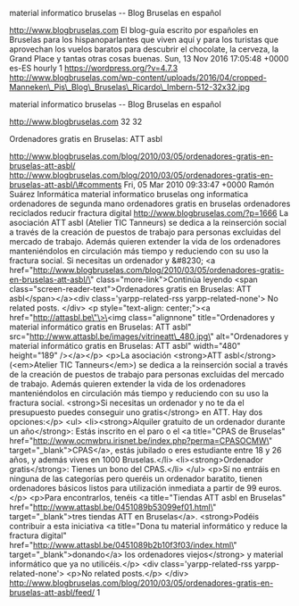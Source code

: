 material informatico bruselas -- Blog Bruselas en español

http://www.blogbruselas.com El blog-guía escrito por españoles en
Bruselas para los hispanoparlantes que viven aquí y para los turistas
que aprovechan los vuelos baratos para descubrir el chocolate, la
cerveza, la Grand Place y tantas otras cosas buenas. Sun, 13 Nov 2016
17:05:48 +0000 es-ES hourly 1 https://wordpress.org/?v=4.7.3
http://www.blogbruselas.com/wp-content/uploads/2016/04/cropped-Manneken\_Pis\_Blog\_Bruselas\_Ricardo\_Imbern-512-32x32.jpg

material informatico bruselas -- Blog Bruselas en español

http://www.blogbruselas.com 32 32

Ordenadores gratis en Bruselas: ATT asbl

http://www.blogbruselas.com/blog/2010/03/05/ordenadores-gratis-en-bruselas-att-asbl/
http://www.blogbruselas.com/blog/2010/03/05/ordenadores-gratis-en-bruselas-att-asbl/\#comments
Fri, 05 Mar 2010 09:33:47 +0000 Ramón Suárez Informática material
informatico bruselas ong informatica ordenadores de segunda mano
ordenadores gratis en bruselas ordenadores reciclados reducir fractura
digital http://www.blogbruselas.com/?p=1666 La asociación ATT asbl
(Atelier TIC Tanneurs) se dedica a la reinserción social a través de la
creación de puestos de trabajo para personas excluidas del mercado de
trabajo. Además quieren extender la vida de los ordenadores
manteniéndolos en circulación más tiempo y reduciendo con su uso la
fractura social. Si necesitas un ordenador y &\#8230; \<a
href=\"http://www.blogbruselas.com/blog/2010/03/05/ordenadores-gratis-en-bruselas-att-asbl/\"
class=\"more-link\"\>Continúa leyendo \<span
class=\"screen-reader-text\"\>Ordenadores gratis en Bruselas: ATT
asbl\</span\>\</a\>\<div class=\'yarpp-related-rss
yarpp-related-none\'\> No related posts. \</div\> \<p
style=\"text-align: center;\"\>\<a href=\"http://attasbl.be\"\>\<img
class=\"alignnone\" title=\"Ordenadores y material informático gratis en
Bruselas: ATT asbl\"
src=\"http://www.attasbl.be/images/vitrineatt\_480.jpg\"
alt=\"Ordenadores y material informático gratis en Bruselas: ATT asbl\"
width=\"480\" height=\"189\" /\>\</a\>\</p\> \<p\>La asociación
\<strong\>ATT asbl\</strong\> (\<em\>Atelier TIC Tanneurs\</em\>) se
dedica a la reinserción social a través de la creación de puestos de
trabajo para personas excluidas del mercado de trabajo. Además quieren
extender la vida de los ordenadores manteniéndolos en circulación más
tiempo y reduciendo con su uso la fractura social. \<strong\>Si
necesitas un ordenador y no te da el presupuesto puedes conseguir uno
gratis\</strong\> en ATT. Hay dos opciones:\</p\> \<ul\>
\<li\>\<strong\>Alquiler gratuito de un ordenador durante un
año\</strong\>: Estás inscrito en el paro o el \<a title=\"CPAS de
Bruselas\"
href=\"http://www.ocmwbru.irisnet.be/index.php?perma=CPASOCMW\"
target=\"\_blank\"\>CPAS\</a\>, estás jubilado o eres estudiante entre
18 y 26 años, y además vives en 1000 Bruselas.\</li\>
\<li\>\<strong\>Ordenador gratis\</strong\>: Tienes un bono del
CPAS.\</li\> \</ul\> \<p\>Sí no entráis en ninguna de las categorías
pero queréis un ordenador baratito, tienen ordenadores básicos listos
para utilización inmediata a partir de 99 euros.\</p\> \<p\>Para
encontrarlos, tenéis \<a title=\"Tiendas ATT asbl en Bruselas\"
href=\"http://www.attasbl.be/0451089b53099ef01.html\"
target=\"\_blank\"\>tres tiendas ATT en Bruselas\</a\>. \<strong\>Podéis
contribuir a esta iniciativa \<a title=\"Dona tu material informático y
reduce la fractura digital\"
href=\"http://www.attasbl.be/0451089b2b10f3f03/index.html\"
target=\"\_blank\"\>donando\</a\> los ordenadores viejos\</strong\> y
material informático que ya no utilicéis.\</p\> \<div
class=\'yarpp-related-rss yarpp-related-none\'\> \<p\>No related
posts.\</p\> \</div\>
http://www.blogbruselas.com/blog/2010/03/05/ordenadores-gratis-en-bruselas-att-asbl/feed/
1
